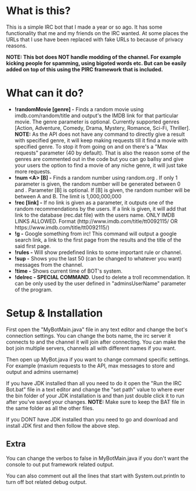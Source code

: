 <h1>What is this?</h1>
<p>
  This is a simple IRC bot that I made a year or so ago. It has some functionality that me and my friends on the IRC wanted. At some places the URLs that I use have been replaced with fake URLs to because of privacy reasons.
</p>
<b>NOTE: This bot does NOT handle modding of the channel. For example kicking people for spamming, using bigoted words etc. But can be easily added on top of this using the PIRC framework that is included.</b>

<h1>What can it do?</h1>
<ul>
  <li><b>!randomMovie [genre]  -</b> Finds a random movie using imdb.com/random/title and output's the IMDB link for that particular movie. The genre parameter is optional. Currently supported genres [Action, Adventure, Comedy, Drama, Mystery, Romance, Sci-Fi, Thriller].<br>
  <b>NOTE:</b> As the API does not have any command to directly give a result with specified genre, it will keep making requests till it find a movie with specified genre. To stop it from going on and on there's a "Max requests" parameter (40 by default). That is also the reason some of the genres are commented out in the code but you can go ballsy and give your users the option to find a movie of any niche genre, it will just take more requests.</li>


  <li><b>!num &lt;A&gt; [B] -</b> Finds a random number using random.org . If only 1 parameter is given, the random number will be generated between 0 and <A>. Parameter [B] is optional. If [B] is given, the random number will be between A and B. The limit is  1,000,000,000</li>


  <li><b>!rec [link] -</b> If no link is given as a parameter, it outputs one of the random recommendations by the users. If a link is given, it will add that link to the database (rec.dat file) with the users name. ONLY IMDB LINKS ALLOWED. Format (http://www.imdb.com/title/tt0092115/ OR https://www.imdb.com/title/tt0092115/)</li>


  <li><b>!g -</b> Google something from irc! This command will output a google search link, a link to the first page from the results and the title of the said first page.</li>


  <li><b>!rules -</b> Will show predefined links to some important rule or channel.</li>


  <li><b>!sup -</b> Shows you the last 50 (can be changed to whatever you want) messages from the channel.</li>


  <li><b>!time -</b> Shows current time of BOT's system.</li>

  <li><b>!delrec - SPECIAL COMMAND</b>. Used to delete a troll recommendation. It can be only used by the user defined in "adminsUserName" parameter of the program.</li>

</ul>



<h1>Setup & Installation</h1>

<p> First open the "MyBotMain.java" file in any text editor and change the bot's connection settings. You can change the bots name, the irc server it connects to and the channel it will join after connecting. You can make the bot join multiple servers, channels all with different names if you want.</p>

<p>Then open up MyBot.java if you want to change command specific settings. For example (maxium requests to the API, max messages to store and output and admins username)</p>

<p>If you have JDK installed than all you need to do it open the "Run the IRC Bot.bat" file in a text editor and change the "set path" value to where ever the bin folder of your JDK installation is and than just double click it to run after you've saved your changes. <b>NOTE:</b> Make sure to keep the BAT file in the same folder as all the other files.</p>

<p>If you DONT have JDK installed than you need to go and download and install JDK first and then follow the above step.</p>


<h2>Extra</h2>
You can change the verbos to false in MyBotMain.java if you don't want the console to out put framework related output.

You can also comment out all the lines that start with System.out.println to turn off bot related debug output.
